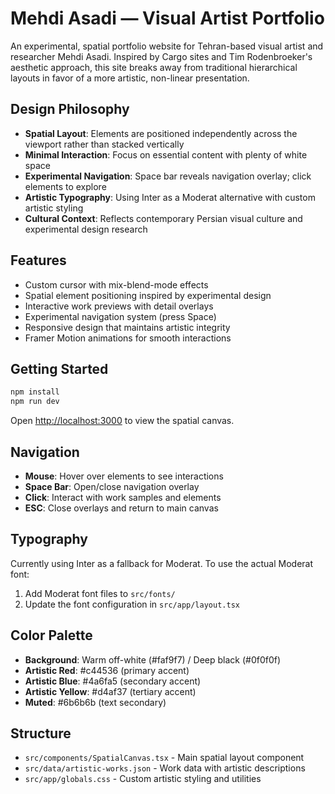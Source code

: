# Mehdi Asadi — Visual Artist Portfolio

An experimental, spatial portfolio website for Tehran-based visual artist and researcher Mehdi Asadi. Inspired by Cargo sites and Tim Rodenbroeker's aesthetic approach, this site breaks away from traditional hierarchical layouts in favor of a more artistic, non-linear presentation.

## Design Philosophy

- **Spatial Layout**: Elements are positioned independently across the viewport rather than stacked vertically
- **Minimal Interaction**: Focus on essential content with plenty of white space
- **Experimental Navigation**: Space bar reveals navigation overlay; click elements to explore
- **Artistic Typography**: Using Inter as a Moderat alternative with custom artistic styling
- **Cultural Context**: Reflects contemporary Persian visual culture and experimental design research

## Features

- Custom cursor with mix-blend-mode effects
- Spatial element positioning inspired by experimental design
- Interactive work previews with detail overlays
- Experimental navigation system (press Space)
- Responsive design that maintains artistic integrity
- Framer Motion animations for smooth interactions

## Getting Started

```bash
npm install
npm run dev
```

Open [http://localhost:3000](http://localhost:3000) to view the spatial canvas.

## Navigation

- **Mouse**: Hover over elements to see interactions
- **Space Bar**: Open/close navigation overlay
- **Click**: Interact with work samples and elements
- **ESC**: Close overlays and return to main canvas

## Typography

Currently using Inter as a fallback for Moderat. To use the actual Moderat font:
1. Add Moderat font files to `src/fonts/`
2. Update the font configuration in `src/app/layout.tsx`

## Color Palette

- **Background**: Warm off-white (#faf9f7) / Deep black (#0f0f0f)
- **Artistic Red**: #c44536 (primary accent)
- **Artistic Blue**: #4a6fa5 (secondary accent)
- **Artistic Yellow**: #d4af37 (tertiary accent)
- **Muted**: #6b6b6b (text secondary)

## Structure

- `src/components/SpatialCanvas.tsx` - Main spatial layout component
- `src/data/artistic-works.json` - Work data with artistic descriptions
- `src/app/globals.css` - Custom artistic styling and utilities
